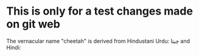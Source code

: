 # This is only for a test changes made on git web
The vernacular name "cheetah" is derived from Hindustani Urdu: چیتا and Hindi:
